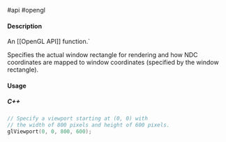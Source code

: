 #api #opengl

#### Description

An [[OpenGL API]] function.`

Specifies the actual window rectangle for rendering and how NDC coordinates are mapped to window coordinates (specified by the window rectangle).
#### Usage

##### C++
``` cpp
// Specify a viewport starting at (0, 0) with
// the width of 800 pixels and height of 600 pixels.
glViewport(0, 0, 800, 600);
```